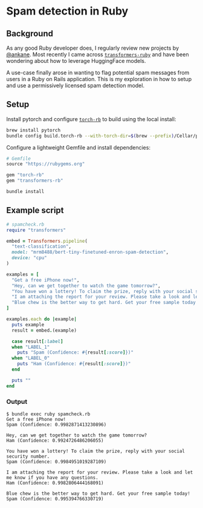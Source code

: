 # Spam detection in Ruby

## Background

As any good Ruby developer does, I regularly review new projects by [@ankane](https://github.com/ankane). 
Most recently I came across [`transformers-ruby`](https://github.com/ankane/transformers-ruby) and have been wondering about how to leverage HuggingFace models.

A use-case finally arose in wanting to flag potential spam messages from users in a Ruby on Rails application. 
This is my exploration in how to setup and use a permissively licensed spam detection model.

## Setup

Install pytorch and configure [`torch-rb`](https://github.com/ankane/torch.rb) to build using the local install:

```sh
brew install pytorch
bundle config build.torch-rb --with-torch-dir=$(brew --prefix)/Cellar/pytorch/2.5.1_1
```

Configure a lightweight Gemfile and install dependencies:

```rb
# Gemfile
source "https://rubygems.org"

gem "torch-rb"
gem "transformers-rb"
```

```sh
bundle install
```

## Example script

```rb
# spamcheck.rb
require "transformers"

embed = Transformers.pipeline(
  "text-classification",
  model: "mrm8488/bert-tiny-finetuned-enron-spam-detection",
  device: "cpu"
)

examples = [
  "Get a free iPhone now!",
  "Hey, can we get together to watch the game tomorrow?",
  "You have won a lottery! To claim the prize, reply with your social security number.",
  "I am attaching the report for your review. Please take a look and let me know if you have any questions.",
  "Blue chew is the better way to get hard. Get your free sample today!",
]

examples.each do |example|
  puts example
  result = embed.(example)

  case result[:label]
  when "LABEL_1"
    puts "Spam (Confidence: #{result[:score]})"
  when "LABEL_0"
    puts "Ham (Confidence: #{result[:score]})"
  end

  puts ""
end
```

### Output

```
$ bundle exec ruby spamcheck.rb
Get a free iPhone now!
Spam (Confidence: 0.9982871413230896)

Hey, can we get together to watch the game tomorrow?
Ham (Confidence: 0.9924726486206055)

You have won a lottery! To claim the prize, reply with your social security number.
Spam (Confidence: 0.9984951019287109)

I am attaching the report for your review. Please take a look and let me know if you have any questions.
Ham (Confidence: 0.9982806444168091)

Blue chew is the better way to get hard. Get your free sample today!
Spam (Confidence: 0.995394766330719)
```
